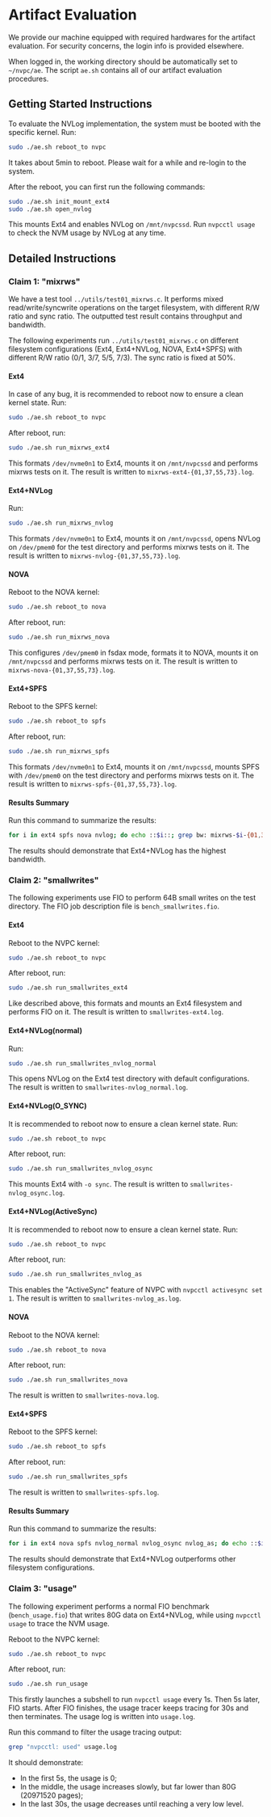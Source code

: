 # Artifact Evaluation

We provide our machine equipped with required hardwares for the artifact evaluation. For security concerns, the login info is provided elsewhere.

When logged in, the working directory should be automatically set to `~/nvpc/ae`. The script `ae.sh` contains all of our artifact evaluation procedures.

## Getting Started Instructions

To evaluate the NVLog implementation, the system must be booted with the specific kernel. Run:

```sh
sudo ./ae.sh reboot_to nvpc
```

It takes about 5min to reboot. Please wait for a while and re-login to the system.

After the reboot, you can first run the following commands:

```sh
sudo ./ae.sh init_mount_ext4
sudo ./ae.sh open_nvlog
```

This mounts Ext4 and enables NVLog on `/mnt/nvpcssd`. Run `nvpcctl usage` to check the NVM usage by NVLog at any time.

## Detailed Instructions

### Claim 1: "mixrws"

We have a test tool `../utils/test01_mixrws.c`. It performs mixed read/write/syncwrite operations on the target filesystem, with different R/W ratio and sync ratio. The outputted test result contains throughput and bandwidth.

The following experiments run `../utils/test01_mixrws.c` on different filesystem configurations (Ext4, Ext4+NVLog, NOVA, Ext4+SPFS) with different R/W ratio (0/1, 3/7, 5/5, 7/3). The sync ratio is fixed at 50%.

#### Ext4

In case of any bug, it is recommended to reboot now to ensure a clean kernel state. Run:

```sh
sudo ./ae.sh reboot_to nvpc
```

After reboot, run:

```sh
sudo ./ae.sh run_mixrws_ext4
```

This formats `/dev/nvme0n1` to Ext4, mounts it on `/mnt/nvpcssd` and performs mixrws tests on it. The result is written to `mixrws-ext4-{01,37,55,73}.log`.

#### Ext4+NVLog

Run:

```sh
sudo ./ae.sh run_mixrws_nvlog
```

This formats `/dev/nvme0n1` to Ext4, mounts it on `/mnt/nvpcssd`, opens NVLog on `/dev/pmem0` for the test directory and performs mixrws tests on it. The result is written to `mixrws-nvlog-{01,37,55,73}.log`.

#### NOVA

Reboot to the NOVA kernel:

```sh
sudo ./ae.sh reboot_to nova
```

After reboot, run:

```sh
sudo ./ae.sh run_mixrws_nova
```

This configures `/dev/pmem0` in fsdax mode, formats it to NOVA, mounts it on `/mnt/nvpcssd` and performs mixrws tests on it. The result is written to `mixrws-nova-{01,37,55,73}.log`.

#### Ext4+SPFS

Reboot to the SPFS kernel:

```sh
sudo ./ae.sh reboot_to spfs
```

After reboot, run:

```sh
sudo ./ae.sh run_mixrws_spfs
```

This formats `/dev/nvme0n1` to Ext4, mounts it on `/mnt/nvpcssd`, mounts SPFS with `/dev/pmem0` on the test directory and performs mixrws tests on it. The result is written to `mixrws-spfs-{01,37,55,73}.log`.

#### Results Summary

Run this command to summarize the results:

```sh
for i in ext4 spfs nova nvlog; do echo ::$i::; grep bw: mixrws-$i-{01,37,55,73}.log; done
```

The results should demonstrate that Ext4+NVLog has the highest bandwidth.

### Claim 2: "smallwrites"

The following experiments use FIO to perform 64B small writes on the test directory. The FIO job description file is `bench_smallwrites.fio`.

#### Ext4

Reboot to the NVPC kernel:

```sh
sudo ./ae.sh reboot_to nvpc
```

After reboot, run:

```sh
sudo ./ae.sh run_smallwrites_ext4
```

Like described above, this formats and mounts an Ext4 filesystem and performs FIO on it. The result is written to `smallwrites-ext4.log`.

#### Ext4+NVLog(normal)

Run:

```sh
sudo ./ae.sh run_smallwrites_nvlog_normal
```

This opens NVLog on the Ext4 test directory with default configurations. The result is written to `smallwrites-nvlog_normal.log`.

#### Ext4+NVLog(O_SYNC)

It is recommended to reboot now to ensure a clean kernel state. Run:

```sh
sudo ./ae.sh reboot_to nvpc
```

After reboot, run:

```sh
sudo ./ae.sh run_smallwrites_nvlog_osync
```

This mounts Ext4 with `-o sync`. The result is written to `smallwrites-nvlog_osync.log`.

#### Ext4+NVLog(ActiveSync)

It is recommended to reboot now to ensure a clean kernel state. Run:

```sh
sudo ./ae.sh reboot_to nvpc
```

After reboot, run:

```sh
sudo ./ae.sh run_smallwrites_nvlog_as
```

This enables the "ActiveSync" feature of NVPC with `nvpcctl activesync set 1`. The result is written to `smallwrites-nvlog_as.log`.

#### NOVA

Reboot to the NOVA kernel:

```sh
sudo ./ae.sh reboot_to nova
```

After reboot, run:

```sh
sudo ./ae.sh run_smallwrites_nova
```

The result is written to `smallwrites-nova.log`.

#### Ext4+SPFS

Reboot to the SPFS kernel:

```sh
sudo ./ae.sh reboot_to spfs
```

After reboot, run:

```sh
sudo ./ae.sh run_smallwrites_spfs
```

The result is written to `smallwrites-spfs.log`.

#### Results Summary

Run this command to summarize the results:

```sh
for i in ext4 nova spfs nvlog_normal nvlog_osync nvlog_as; do echo ::$i::; grep bw= smallwrites-$i.log; done
```

The results should demonstrate that Ext4+NVLog outperforms other filesystem configurations.

### Claim 3: "usage"

The following experiment performs a normal FIO benchmark (`bench_usage.fio`) that writes 80G data on Ext4+NVLog, while using `nvpcctl usage` to trace the NVM usage.

Reboot to the NVPC kernel:

```sh
sudo ./ae.sh reboot_to nvpc
```

After reboot, run:

```sh
sudo ./ae.sh run_usage
```

This firstly launches a subshell to run `nvpcctl usage` every 1s. Then 5s later, FIO starts. After FIO finishes, the usage tracer keeps tracing for 30s and then terminates. The usage log is written into `usage.log`.

Run this command to filter the usage tracing output:

```sh
grep "nvpcctl: used" usage.log
```

It should demonstrate:

- In the first 5s, the usage is 0;
- In the middle, the usage increases slowly, but far lower than 80G (20971520 pages);
- In the last 30s, the usage decreases until reaching a very low level.
